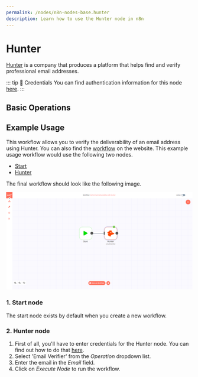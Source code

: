 ```yaml
---
permalink: /nodes/n8n-nodes-base.hunter
description: Learn how to use the Hunter node in n8n
---
```


# Hunter

[Hunter](https://hunter.io/) is a company that produces a platform that helps find and verify professional email addresses.

::: tip 🔑 Credentials
You can find authentication information for this node [here](../../../credentials/Hunter/README.md).
:::

## Basic Operations

<Resource node="n8n-nodes-base.hunter" />


## Example Usage

This workflow allows you to verify the deliverability of an email address using Hunter. You can also find the [workflow](https://n8n.io/workflows/519) on the website. This example usage workflow would use the following two nodes.
- [Start](../../core-nodes/Start/README.md)
- [Hunter]()

The final workflow should look like the following image.

![A workflow with the Hunter node](./workflow.png)

### 1. Start node

The start node exists by default when you create a new workflow.

### 2. Hunter node

1. First of all, you'll have to enter credentials for the Hunter node. You can find out how to do that [here](../../../credentials/Hunter/README.md).
2. Select 'Email Verifier' from the *Operation* dropdown list.
3. Enter the email in the *Email* field.
4. Click on *Execute Node* to run the workflow.
